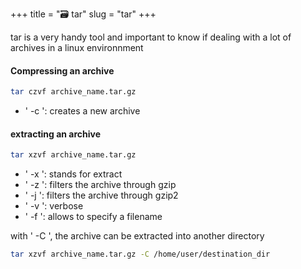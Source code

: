 +++
title = "🗃️ tar"
slug = "tar"
+++

tar is a very handy tool and important to know if dealing with a lot of archives in a linux environnment
#### Compressing an archive
```bash
tar czvf archive_name.tar.gz
```
- ' -c ': creates a new archive
#### extracting an archive
```bash
tar xzvf archive_name.tar.gz
```
- ' -x ': stands for extract
- ' -z ': filters the archive through gzip
- ' -j ': filters the archive through gzip2
- ' -v ': verbose
- ' -f ': allows to specify a filename

with ' -C ', the archive can be extracted into another directory
```bash
tar xzvf archive_name.tar.gz -C /home/user/destination_dir
```